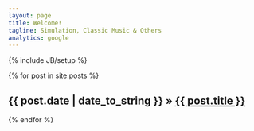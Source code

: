 ```yaml
---
layout: page
title: Welcome!
tagline: Simulation, Classic Music & Others
analytics: google
---
```

{% include JB/setup %}

{% for post in site.posts %}
  <h2><span>{{ post.date | date_to_string }}</span> &raquo;
  <a href="{{ BASE_PATH }}{{ post.url }}">{{ post.title }}</a>
  </h2>
{% endfor %}

